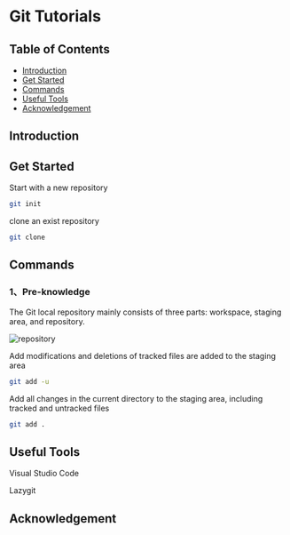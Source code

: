 # Git Tutorials

## Table of Contents

- [Introduction](#introduction)
- [Get Started](#get-started)
- [Commands](#commands)
- [Useful Tools](#useful-tools)
- [Acknowledgement](#acknowledgement)

## Introduction

## Get Started

Start with a new repository

```bash
git init
```

clone an exist repository

```bash
git clone
```

## Commands

### **1、Pre-knowledge**

The Git local repository mainly consists of three parts: workspace, staging area, and repository.

![repository](/home/jcy/Git_tutorials/images/1.png)



Add modifications and deletions of tracked files are added to the staging area

```bash
git add -u
```

Add all changes in the current directory to the staging area, including tracked and untracked files

```bash
git add .
```



## Useful Tools

Visual Studio Code

Lazygit

## Acknowledgement